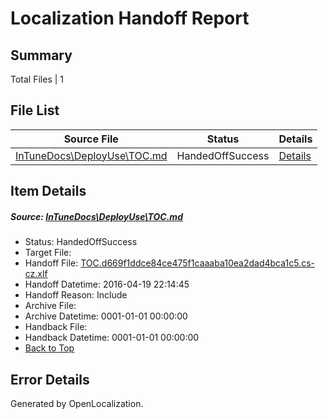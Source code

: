 # <a name='report-top'></a> Localization Handoff Report

## Summary
 Total Files | 1

## File List
 Source File | Status | Details 
 ----------- | ------ | ------- 
 [InTuneDocs\DeployUse\TOC.md](https://github.com/Microsoft/IntuneDocs-pr/blob/20cfc3fec2e4554ca83250b6446b94facbbf97e3/InTuneDocs/DeployUse/TOC.md) | HandedOffSuccess | [Details](#943c28c1b4ceeb1344198d6db812dc16df5658f3291)

## Item Details
##### <a name='943c28c1b4ceeb1344198d6db812dc16df5658f3291'></a> Source: [InTuneDocs\DeployUse\TOC.md](https://github.com/Microsoft/IntuneDocs-pr/blob/20cfc3fec2e4554ca83250b6446b94facbbf97e3/InTuneDocs/DeployUse/TOC.md)
* Status: HandedOffSuccess
* Target File: 
* Handoff File: [TOC.d669f1ddce84ce475f1caaaba10ea2dad4bca1c5.cs-cz.xlf](https://github.com/Microsoft/EM.handoff/blob/9df3c466ae9d17fa646879083453ec8e6a9eae55/ol-handoff/Microsoft/IntuneDocs-pr.cs-cz/master/TOC.d669f1ddce84ce475f1caaaba10ea2dad4bca1c5.cs-cz.xlf)
* Handoff Datetime: 2016-04-19 22:14:45
* Handoff Reason: Include
* Archive File: 
* Archive Datetime: 0001-01-01 00:00:00
* Handback File: 
* Handback Datetime: 0001-01-01 00:00:00
* [Back to Top](#report-top)


## Error Details

Generated by OpenLocalization.
